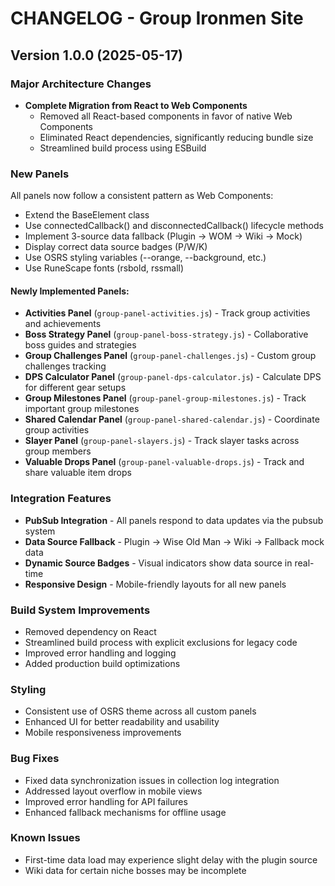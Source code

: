 # CHANGELOG - Group Ironmen Site

## Version 1.0.0 (2025-05-17)

### Major Architecture Changes

- **Complete Migration from React to Web Components**
  - Removed all React-based components in favor of native Web Components
  - Eliminated React dependencies, significantly reducing bundle size
  - Streamlined build process using ESBuild

### New Panels

All panels now follow a consistent pattern as Web Components:
- Extend the BaseElement class
- Use connectedCallback() and disconnectedCallback() lifecycle methods
- Implement 3-source data fallback (Plugin → WOM → Wiki → Mock)
- Display correct data source badges (P/W/K)
- Use OSRS styling variables (--orange, --background, etc.)
- Use RuneScape fonts (rsbold, rssmall)

#### Newly Implemented Panels:

- **Activities Panel** (`group-panel-activities.js`) - Track group activities and achievements
- **Boss Strategy Panel** (`group-panel-boss-strategy.js`) - Collaborative boss guides and strategies
- **Group Challenges Panel** (`group-panel-challenges.js`) - Custom group challenges tracking
- **DPS Calculator Panel** (`group-panel-dps-calculator.js`) - Calculate DPS for different gear setups
- **Group Milestones Panel** (`group-panel-group-milestones.js`) - Track important group milestones
- **Shared Calendar Panel** (`group-panel-shared-calendar.js`) - Coordinate group activities
- **Slayer Panel** (`group-panel-slayers.js`) - Track slayer tasks across group members
- **Valuable Drops Panel** (`group-panel-valuable-drops.js`) - Track and share valuable item drops

### Integration Features

- **PubSub Integration** - All panels respond to data updates via the pubsub system
- **Data Source Fallback** - Plugin → Wise Old Man → Wiki → Fallback mock data
- **Dynamic Source Badges** - Visual indicators show data source in real-time
- **Responsive Design** - Mobile-friendly layouts for all new panels

### Build System Improvements

- Removed dependency on React
- Streamlined build process with explicit exclusions for legacy code
- Improved error handling and logging
- Added production build optimizations

### Styling

- Consistent use of OSRS theme across all custom panels
- Enhanced UI for better readability and usability
- Mobile responsiveness improvements

### Bug Fixes

- Fixed data synchronization issues in collection log integration
- Addressed layout overflow in mobile views
- Improved error handling for API failures
- Enhanced fallback mechanisms for offline usage

### Known Issues

- First-time data load may experience slight delay with the plugin source
- Wiki data for certain niche bosses may be incomplete
